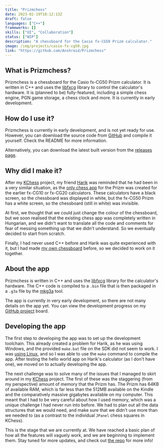```yaml
---
title: "Prizmchess"
date: 2023-02-19T18:12:13Z
draft: false
languages: ["C++"]
frameworks: []
skills: ["UI", "Collaboration"]
status: ["WIP"]
description: "A chessboard for the Casio fx-CG50 Prizm calculator."
image: /img/projects/casio-fx-cg50.jpg
link: "https://github.com/Anshroid/Prizmchess"
---
```


## What is Prizmchess?

Prizmchess is a chessboard for the Casio fx-CG50 Prizm calculator. It is written in C++ and uses
the [libfxcg](https://github.com/Jonimoose/libfxcg) library to control the
calculator's hardware. It is (planned to be) fully-featured, including a simple chess engine, PGN game
storage, a chess clock and more. It is currently in early development.

## How do I use it?

Prizmchess is currently in early development, and is not yet ready for use. However, you can download
the source code from [GitHub](https://github.com/Anshroid/Prizmchess) and
compile it yourself. Check the README for more information.

Alternatively, you can download the latest built version from
the [releases page](https://github.com/Anshroid/Prizmchess/releases).

## Why did I make it?

After my [KChess](/projects/kchess) project, my friend [Harik](https://github.com/Harik-Sodhi) was reminded
that he had been in a very
similar situation, as the [only chess
app](https://gitlab.com/balping/chess-prism) for the Prizm was created for the earlier fx-CG10 or fx-CG20
calculators. These calculators have
a black screen, so the chessboard was displayed in white, but the fx-CG50 Prizm has a white screen, so
the chessboard (still in white) was invisible.

At first, we thought that we could just change the colour of the chessboard, but we soon realised that
the existing chess app was completely written in Hungarian, and we didn't want to translate all the code
and comments for fear of messing something up that we didn't understand. So we eventually decided to
start from scratch.

Finally, I had never used C++ before and Harik was quite experienced with it, but I had made [my own chessboard](
/projects/kchess) before, so we decided to work on it
together.

## About the app

Prizmchess is written in C++ and uses the [libfxcg](https://github.com/Jonimoose/libfxcg)
library for the calculator's hardware. The C++ code is compiled to a `.bin` file that is then
packaged in a `.g3a` file by the [mkg3a](https://github.com/tari/mkg3a) tool.

The app is currently in very early development, so there are not many details on the app yet. You can
view the development progress on my [GitHub
project](https://github.com/users/Anshroid/projects/4) board.

## Developing the app

The first step to developing the app was to set up the development toolchain. This already created a
problem for Harik, as he was using Windows, and the provided `make.bat` file on the SDK did
not seem to work. I was [using Linux](/about), and so I was able to use the
`make` command to compile the app. After testing the hello world app on Harik's calculator
(as I don't have one), we moved on to actually developing the app.

The next challenge was to solve many of the issues that I managed to skirt around in my [KChess](/projects/kchess)
project. The first of these was the staggering (from my perspective) amount of memory that the Prizm has. The Prizm has
64KB of available RAM, which is far less than the 512MB available on the Kindle and the comparatively massive gigabytes
available on my computer. This meant that I had to be very careful about how I used memory, which was a unique challenge
I had never run into before. We had to plan out all the data structures that we would need, and make sure that
we didn't use more than we needed to (as a contrast to the individual `JPanel` chess squares in KChess).

This is the stage that we are currently at. We have reached a basic plan of how all the features will
vaguely work, and we are beginning to implement them. Stay tuned for more updates, and check
out [the repo](https://github.com/Anshroid/Prizmchess) for more info!
            